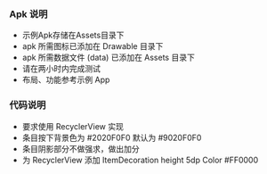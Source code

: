 ### Apk 说明 ###

- 示例Apk存储在Assets目录下
- apk 所需图标已添加在 Drawable 目录下
- apk 所需数据文件 (data) 已添加在 Assets 目录下
- 请在两小时内完成测试
- 布局、功能参考示例 App

### 代码说明 ###
- 要求使用 RecyclerView 实现
- 条目按下背景色为 #2020F0F0 默认为 #9020F0F0
- 条目阴影部分不做强求，做出加分
- 为 RecyclerView 添加 ItemDecoration height 5dp Color #FF0000
